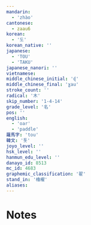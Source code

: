 ```yaml
---
mandarin:
  - 'zhào'
cantonese:
  - zaau6
korean:
  - '도'
korean_native: ''
japanese:
  - 'TOU'
  - 'TAKU'
japanese_nanori: ''
vietnamese:
middle_chinese_initial: 'ɖ'
middle_chinese_final: 'ɣau'
stroke_count: ''
radical: '木'
skip_number: '1-4-14'
grade_level: '名'
pos: ''
english:
  - 'oar'
  - 'paddle'
羅馬字: 'tou'
韓文: '톳'
joyo_level: ''
hsk_level: ''
hanmun_edu_level: ''
danayo_id: 8513
mc_id: 4683
graphemic_classification: '翟'
stand_in: '櫓櫂'
aliases:
---
```


# Notes
